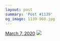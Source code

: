 ```yaml
---
layout: post
summary: 'Post #1139'
og_image: 1139-960.jpg
---
```


<p>
  <time>
    <a href="/1139">March 7, 2020</a>
  </time>
  <a href="/1139">
    <img src="{{ site.assets_url }}/1139-480.jpg" srcset="{{ site.assets_url }}/1139-240.jpg 240w, {{ site.assets_url }}/1139-480.jpg 480w, {{ site.assets_url }}/1139-720.jpg 720w, {{ site.assets_url }}/1139-960.jpg 960w" sizes="(min-width: 700px) 50vw, calc(100vw - 2rem)" />
  </a>
</p>
